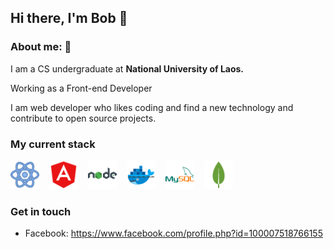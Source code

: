 <h2>Hi there, I'm Bob 👋 </h2> 

<div style="margin: 12px 0;">
    <!-- <div></div> -->
</div>

### About me: 👻
<p>I am a CS undergraduate at  <strong>National University of Laos.</strong> </p>
<p>Working as a Front-end Developer</p>

<p>I am web developer who likes coding and find a new technology and contribute to open source projects. </p>

### My current stack
<div style="display: flex; gap: 1rem;">
    <a href="#">
        <img src="./images/react-icon.png" width="46" height="46" alt="react" />
    </a>
    <a href="#">
        <img src="./images/angular-icon.png" width="46" height="46" alt="angular" />
    </a>
    <a href="#">
        <img src="./images/node-icon.png" width="46" height="46" alt="node" />
    </a>
    <a href="#">
        <img src="./images/docker-icon.png" width="46" height="46" alt="docker" />
    </a>
    <a href="#">
        <img src="./images/mysql-icon.png" width="46" height="46" alt="mysql" />
    </a>
    <a href="#">
        <img src="./images/mongo-icon.png" width="46" height="46" alt="mongo" />
    </a>
</div>

### Get in touch
<ul>
    <li> Facebook: <a href="https://www.facebook.com/profile.php?id=100007518766155" target="_blank">https://www.facebook.com/profile.php?id=100007518766155</a>
</ul>
